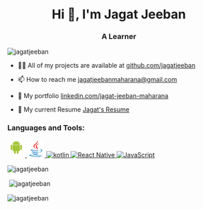 <h1 align="center">Hi 👋, I'm Jagat Jeeban</h1>
<h3 align="center">A Learner</h3>

<p align="left"> <img src="https://komarev.com/ghpvc/?username=jagatjeeban&label=Profile%20views&color=0e75b6&style=flat" alt="jagatjeeban" /> </p>

- 👨‍💻 All of my projects are available at [github.com/jagatjeeban](https://github.com/jagatjeeban)

- 📫 How to reach me jagatjeebanmaharana@gmail.com

- 📃 My portfolio [linkedin.com/jagat-jeeban-maharana](https://www.linkedin.com/in/jagat-jeeban-maharana-0a85b0168/)

- 📄 My current Resume [Jagat's Resume](https://drive.google.com/file/d/1QEmg6uh6B1wT8pVyRpKzcEHAV6zzMlcH/view?usp=sharing)


<h3 align="left">Languages and Tools:</h3>
<p align="left"> <a href="https://developer.android.com" target="_blank"> <img src="https://raw.githubusercontent.com/devicons/devicon/master/icons/android/android-original-wordmark.svg" alt="android" width="40" height="40"/> </a> <a href="https://www.java.com" target="_blank"> <img src="https://raw.githubusercontent.com/devicons/devicon/master/icons/java/java-original.svg" alt="java" width="40" height="40"/> </a> <a href="https://kotlinlang.org" target="_blank"> <img src="https://www.vectorlogo.zone/logos/kotlinlang/kotlinlang-icon.svg" alt="kotlin" width="40" height="40"/> <a href="https://reactnative.dev" target="_blank"> <img src="https://upload.wikimedia.org/wikipedia/commons/a/a7/React-icon.svg" alt="React Native" width="40" height="40"/> <a href="https://www.javascript.com" target="_blank"> <img src="https://cdn-icons-png.flaticon.com/512/5968/5968292.png" alt="JavaScript" width="40" height="40"/></a> </p>

<p><img align="center" src="https://github-readme-stats.vercel.app/api/top-langs?username=jagatjeeban&show_icons=true&locale=en&layout=compact" alt="jagatjeeban" /></p>

<p>&nbsp;<img align="center" src="https://github-readme-stats.vercel.app/api?username=jagatjeeban&show_icons=true&locale=en" alt="jagatjeeban" /></p>

<p><img align="center" src="https://github-readme-streak-stats.herokuapp.com/?user=jagatjeeban&" alt="jagatjeeban" /></p>
